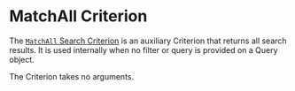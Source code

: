 # MatchAll Criterion

The [`MatchAll` Search Criterion](https://github.com/ezsystems/ezpublish-kernel/blob/6.13.7/eZ/Publish/API/Repository/Values/Content/Query/Criterion/MatchAll.php)
is an auxiliary Criterion that returns all search results.
It is used internally when no filter or query is provided on a Query object.

The Criterion takes no arguments.
